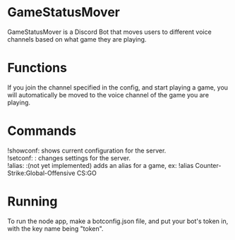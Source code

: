 # GameStatusMover
GameStatusMover is a Discord Bot that moves users to different voice channels based on what game they are playing.
# Functions
If you join the channel specified in the config, and start playing a game, you will automatically be moved to the voice channel of the game you are playing.
# Commands
!showconf: shows current configuration for the server.  
!setconf: <setting> <value>: changes settings for the server.  
!alias: <game> <alias>:(not yet implemented) adds an alias for a game, ex: !alias Counter-Strike:Global-Offensive CS:GO
# Running
To run the node app, make a botconfig.json file, and put your bot's token in, with the key name being "token".
